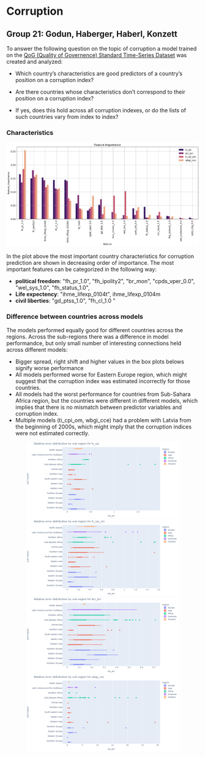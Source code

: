 # Corruption
## Group 21: Godun, Haberger, Haberl, Konzett

To answer the following question on the topic of corruption a model trained on the [QoG (Quality of Governence) Standard Time-Series Dataset](https://www.gu.se/en/quality-government/qog-data/data-downloads/standard-dataset) was created and analyzed: 

- Which country’s characteristics are good predictors of a country’s position on a corruption index?

- Are there countries whose characteristics don’t correspond to their position on a corruption index?

- If yes, does this hold across all corruption indexes, or do the lists of such countries vary from index to index?

### Characteristics

![](img/feature.png)

In the plot above the most important country characteristics for corruption prediction are shown in decreasing order of importance.
The most important features can be categorized in the following way:
- __political freedom__: "fh_pr_1.0", "fh_ipolity2", "br_mon", "cpds_vper_0.0", "wel_sys_1.0", "fh_status_1.0", 
- __Life expectency__: "ihme_lifexp_0104t", ihme_lifexp_0104m
- __civil liberties__: "gd_ptss_1.0", "fh_cl_1.0 "


### Difference between countries across models

The models performed equally good for different countries across the regions. Across the sub-regions there was a difference in model performandce, but only small number of interesting connections held across different models:
- Bigger spread, right shift and higher values in the box plots belows signify worse performance
- All models performed worse for Eastern Europe region, which might suggest that the corruption index was estimated incorrectly for those countries.
- All models had the worst performance for countries from Sub-Sahara Africa region, but the countries were different in different models, which implies that there is no mismatch between predictor variables and corruption index.
- Multiple models (ti_cpi_om, wbgi_cce) had a problem with Latvia from the beginning of 2000s, which might imply that the corruption indices were not estimated correctly.


<center>
    <p>
    <img src="img/rel_err_dist_sub_region_ti_cpi" width="400" />
    <img src="img/rel_err_dist_sub_region_ti_cpi_om" width="400" /> 
    <img src="img/rel_err_dist_sub_region_bci_bci" width="400" />
    <img src="img/rel_err_dist_sub_region_wbgi_cce" width="400" /> 
    </p>
</center>